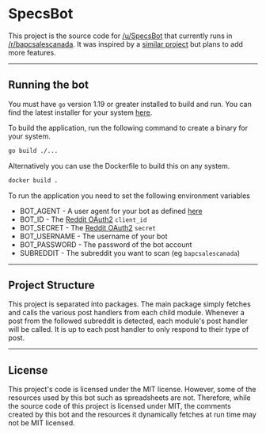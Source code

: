 # SpecsBot

This project is the source code for [/u/SpecsBot](https://www.reddit.com/user/SpecsBot/) that currently runs in [/r/bapcsalescanada](https://www.reddit.com/r/bapcsalescanada/). It was inspired by a [similar project](https://github.com/ocmarin/ssd-bot) but plans to add more features.

---

## Running the bot
You must have `go` version 1.19 or greater installed to build and run. You can find the latest installer for your system [here](https://go.dev/dl/).

To build the application, run the following command to create a binary for your system.

```sh
go build ./...
```

Alternatively you can use the Dockerfile to build this on any system.
```sh
docker build .
```

To run the application you need to set the following environment variables
 * BOT_AGENT - A user agent for your bot as defined [here](https://github.com/reddit-archive/reddit/wiki/API#rules)
 * BOT_ID - The [Reddit OAuth2](https://github.com/reddit-archive/reddit/wiki/OAuth2) `client_id`
 * BOT_SECRET - The [Reddit OAuth2](https://github.com/reddit-archive/reddit/wiki/OAuth2) `secret`
 * BOT_USERNAME - The username of your bot
 * BOT_PASSWORD - The password of the bot account
 * SUBREDDIT - The subreddit you want to scan (eg `bapcsalescanada`)

 ---


## Project Structure
This project is separated into packages. The main package simply fetches and calls the various post handlers from each child module. Whenever a post from the followed subreddit is detected, each module's post handler will be called. It is up to each post handler to only respond to their type of post.

---

## License
This project's code is licensed under the MIT license. However, some of the resources used by this bot such as spreadsheets are not. Therefore, while the source code of this project is licensed under MIT, the comments created by this bot and the resources it dynamically fetches at run time may not be MIT licensed.